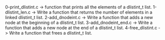 0-print_dlistint.c ->  function that prints all the elements of a dlistint_t list.
1-dlistint_len.c -> Write a function that returns the number of elements in a linked dlistint_t list.
2-add_dnodeint.c -> Write a function that adds a new node at the beginning of a dlistint_t list.
3-add_dnodeint_end.c -> Write a function that adds a new node at the end of a dlistint_t list.
4-free_dlistint.c -> Write a function that frees a dlistint_t list.

